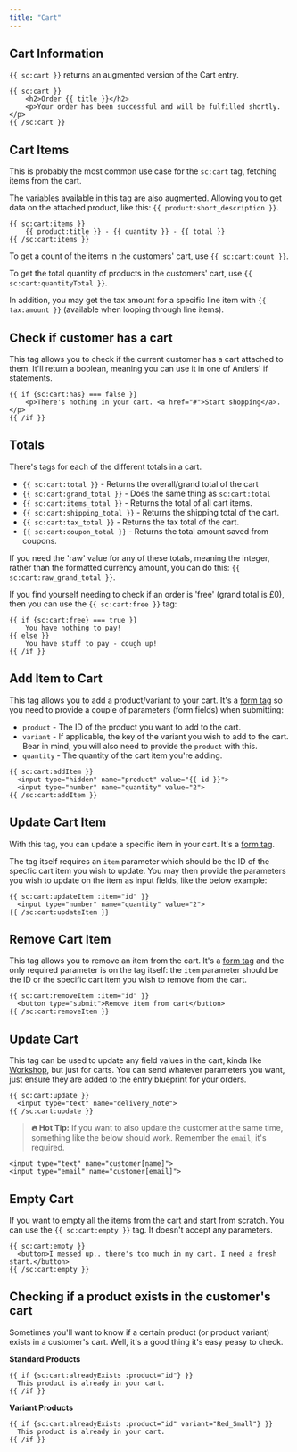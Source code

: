 ```yaml
---
title: "Cart"
---
```


## Cart Information

`{{ sc:cart }}` returns an augmented version of the Cart entry.

```antlers
{{ sc:cart }}
  	<h2>Order {{ title }}</h2>
  	<p>Your order has been successful and will be fulfilled shortly.</p>
{{ /sc:cart }}
```

## Cart Items

This is probably the most common use case for the `sc:cart` tag, fetching items from the cart.

The variables available in this tag are also augmented. Allowing you to get data on the attached product, like this: `{{ product:short_description }}`.

```antlers
{{ sc:cart:items }}
	{{ product:title }} - {{ quantity }} - {{ total }}
{{ /sc:cart:items }}
```

To get a count of the items in the customers' cart, use `{{ sc:cart:count }}`.

To get the total quantity of products in the customers' cart, use `{{ sc:cart:quantityTotal }}`.

In addition, you may get the tax amount for a specific line item with `{{ tax:amount }}` (available when looping through line items).

## Check if customer has a cart

This tag allows you to check if the current customer has a cart attached to them. It'll return a boolean, meaning you can use it in one of Antlers' if statements.

```antlers
{{ if {sc:cart:has} === false }}
  	<p>There's nothing in your cart. <a href="#">Start shopping</a>.</p>
{{ /if }}
```

## Totals

There's tags for each of the different totals in a cart.

- `{{ sc:cart:total }}` - Returns the overall/grand total of the cart
- `{{ sc:cart:grand_total }}` - Does the same thing as `sc:cart:total`
- `{{ sc:cart:items_total }}` - Returns the total of all cart items.
- `{{ sc:cart:shipping_total }}` - Returns the shipping total of the cart.
- `{{ sc:cart:tax_total }}` - Returns the tax total of the cart.
- `{{ sc:cart:coupon_total }}` - Returns the total amount saved from coupons.

If you need the 'raw' value for any of these totals, meaning the integer, rather than the formatted currency amount, you can do this: `{{ sc:cart:raw_grand_total }}`.

If you find yourself needing to check if an order is 'free' (grand total is £0), then you can use the `{{ sc:cart:free }}` tag:

```antlers
{{ if {sc:cart:free} === true }}
    You have nothing to pay!
{{ else }}
    You have stuff to pay - cough up!
{{ /if }}
```

## Add Item to Cart

This tag allows you to add a product/variant to your cart. It's a [form tag](/tags#form-tags) so you need to provide a couple of parameters (form fields) when submitting:

- `product` - The ID of the product you want to add to the cart.
- `variant` - If applicable, the key of the variant you wish to add to the cart. Bear in mind, you will also need to provide the `product` with this.
- `quantity` - The quantity of the cart item you're adding.

```antlers
{{ sc:cart:addItem }}
  <input type="hidden" name="product" value="{{ id }}">
  <input type="number" name="quantity" value="2">
{{ /sc:cart:addItem }}
```

## Update Cart Item

With this tag, you can update a specific item in your cart. It's a [form tag](/tags#form-tags).

The tag itself requires an `item` parameter which should be the ID of the specfic cart item you wish to update. You may then provide the parameters you wish to update on the item as input fields, like the below example:

```antlers
{{ sc:cart:updateItem :item="id" }}
  <input type="number" name="quantity" value="2">
{{ /sc:cart:updateItem }}
```

## Remove Cart Item

This tag allows you to remove an item from the cart. It's a [form tag](/tags#form-tags) and the only required parameter is on the tag itself: the `item` parameter should be the ID or the specific cart item you wish to remove from the cart.

```antlers
{{ sc:cart:removeItem :item="id" }}
  <button type="submit">Remove item from cart</button>
{{ /sc:cart:removeItem }}
```

## Update Cart

This tag can be used to update any field values in the cart, kinda like [Workshop](https://statamic.com/addons/statamic/workshop), but just for carts. You can send whatever parameters you want, just ensure they are added to the entry blueprint for your orders.

```antlers
{{ sc:cart:update }}
  <input type="text" name="delivery_note">
{{ /sc:cart:update }}
```

> **🔥 Hot Tip:** If you want to also update the customer at the same time, something like the below should work. Remember the `email`, it's required.

```antlers
<input type="text" name="customer[name]">
<input type="email" name="customer[email]">
```

## Empty Cart

If you want to empty all the items from the cart and start from scratch. You can use the `{{ sc:cart:empty }}` tag. It doesn't accept any parameters.

```antlers
{{ sc:cart:empty }}
  <button>I messed up.. there's too much in my cart. I need a fresh start.</button>
{{ /sc:cart:empty }}
```

## Checking if a product exists in the customer's cart

Sometimes you'll want to know if a certain product (or product variant) exists in a customer's cart. Well, it's a good thing it's easy peasy to check.

**Standard Products**

```antlers
{{ if {sc:cart:alreadyExists :product="id"} }}
  This product is already in your cart.
{{ /if }}
```

**Variant Products**

```antlers
{{ if {sc:cart:alreadyExists :product="id" variant="Red_Small"} }}
  This product is already in your cart.
{{ /if }}
```
